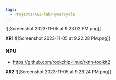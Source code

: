 ```yaml
---
tags:
  - Projects/AGI-lab/HyoerCycle
---
```



![[Screenshot 2023-11-05 at 9.23.02 PM.png]]


__XR1__
![[Screenshot 2023-11-05 at 9.22.28 PM.png]]

### NPU
- https://github.com/rockchip-linux/rknn-toolkit2


__XR2__
![[Screenshot 2023-11-05 at 9.26.24 PM.png]]